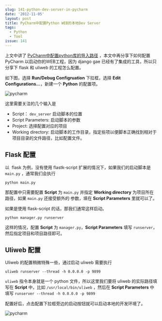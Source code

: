 ```yaml
---
slug: 141-python-dev-server-in-pycharm
date: '2012-11-05'
layout: post
title: PyCharm中配置Python WEB的本地Dev Server
tags:
  - Python
  - Tool
issue: 141
---
```


上文中讲了 [PyCharm中配置python库的导入路径][1] ，本文中再分享下如何配置 PyCharm 以启动你的WEB工程，因为 django 
gae 已经有了集成的工具，所以只分享下 flask 和 uliweb 的工程怎么配置。

如下图，选择 **Run/Debug Configruation** 下拉框，选择 **Edit Configurations...**，新建一个 **Python** 的配置项。

![pycharm](https://github.com/greatghoul/greatghoul.github.io/assets/208966/4d34f855-341d-4594-b14f-fc0f696313e4)

这里需要关注的几个输入是

 - Script： `dev_server` 启动脚本的位置
 - Script Parameters: 启动脚本的参数
 - Project: 选择配置对应的项目
 - Working directory: 启动脚本的工作目录，指定些项以便脚本正确找到相对于项目目录的文件路径，比如配置文件。

Flask 配置
--------------

以  flask 为例，没有使用 flastk-script 扩展的情况下，如果我们的启动脚本是 `main.py` ，通常我们会执行

    python main.py

那配置中只需要配置 **Script** 为 `main.py` 并指定 **Working directory** 为项目所在路径，如果 `main.py` 还接受额外的
参数，填在 **Script Parameters** 里就可以了。

如果是使用 flask-script 的话，那我们通常这样启动。

    python manager.py runserver

这样的情况，配置 **Script** 为 `manager.py`，**Script Parameters** 填写 `runserver`，然后指定项目和项目路径即可。

Uliweb 配置
------------

Uliweb 的配置稍微特殊一些，通过启动 uliweb 需要执行

    uliweb runserver --thread -h 0.0.0.0 -p 9899

`uliweb` 指令本身就是一个 python 文件，所以这里我们要将 uliweb 的实际路径填写在 **Script** 中，比如
`/usr/local/bin/uliweb` ，然后在 **Script Parameters** 中填写 `runserver --thread -h 0.0.0.0 -p 9899` 

配置好后，点击配置下拉框旁边的启动按钮就可以启动本地的开发环境了。

![pycharm](https://github.com/greatghoul/greatghoul.github.io/assets/208966/41541b2d-050e-4f10-88eb-6a602fb59eac)


[1]: https://anl.gg/post/140-pycharm-setup-package-path
